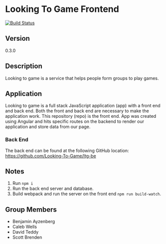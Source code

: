 # Looking To Game Frontend

[![Build Status](https://travis-ci.org/Looking-To-Game/ltg-fe.svg?branch=master)](https://travis-ci.org/Looking-To-Game/ltg-fe)

## Version
0.3.0

## Description
Looking to game is a service that helps people form groups to play games.

## Application
Looking to game is a full stack JavaScript application (app) with a front end and back end. Both the front and back end are necessary to make the application work. This repository (repo) is the front end. App was created using Angular and hits specific routes on the backend to render our application and store data from our page.

### Back End
The back end can be found at the following GitHub location:
https://github.com/Looking-To-Game/ltg-be

## Notes
1. Run `npm i`
1. Run the back end server and database.
1. Build webpack and run the server on the front end `npm run build-watch`.

## Group Members
* Benjamin Ayzenberg
* Caleb Wells
* David Teddy
* Scott Brenden
